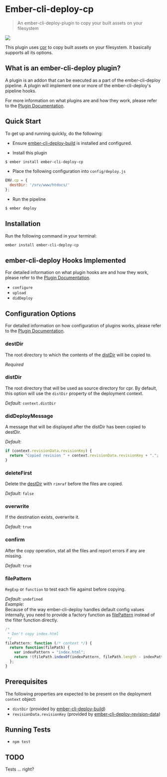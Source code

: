 # Ember-cli-deploy-cp

> An ember-cli-deploy-plugin to copy your built assets on your filesystem

[![](https://ember-cli-deploy.github.io/ember-cli-deploy-version-badges/plugins/ember-cli-deploy-cp.svg)](http://ember-cli-deploy.github.io/ember-cli-deploy-version-badges/)

This plugin uses [cpr][1] to copy built assets on your filesystem. It basically supports all its options.

## What is an ember-cli-deploy plugin?

A plugin is an addon that can be executed as a part of the ember-cli-deploy pipeline. A plugin will implement one or more of the ember-cli-deploy's pipeline hooks.

For more information on what plugins are and how they work, please refer to the [Plugin Documentation][2].

## Quick Start
To get up and running quickly, do the following:

- Ensure [ember-cli-deploy-build][3] is installed and configured.

- Install this plugin

```bash
$ ember install ember-cli-deploy-cp
```

- Place the following configuration into `config/deploy.js`

```javascript
ENV.cp = {
  destDir: '/srv/www/htdocs/'
};
```

- Run the pipeline

```bash
$ ember deploy
```

## Installation
Run the following command in your terminal:

```bash
ember install ember-cli-deploy-cp
```

## ember-cli-deploy Hooks Implemented

For detailed information on what plugin hooks are and how they work, please refer to the [Plugin Documentation][2].

- `configure`
- `upload`
- `didDeploy`

## Configuration Options

For detailed information on how configuration of plugins works, please refer to the [Plugin Documentation][2].

### destDir

The root directory to which the contents of the [distDir](#distdir) will be copied to.

*Required*

### distDir

The root directory that will be used as source directory for cpr. By default, this option will use the `distDir` property of the deployment context.

*Default:* `context.distDir`

### didDeployMessage

A message that will be displayed after the distDir has been copied to destDir.

*Default:*

```javascript
if (context.revisionData.revisionKey) {
  return "Copied revision " + context.revisionData.revisionKey + ".";
}
```

### deleteFirst

Delete the [destDir](#destdir) with `rimraf` before the files are copied.

*Default:* `false`

### overwrite

If the destination exists, overwrite it.

*Default:* `true`

### confirm

After the copy operation, stat all the files and report errors if any are missing.

*Default:* `true`

### filePattern

`RegExp` or `function` to test each file against before copying.

*Default:* `undefined`  
*Example:*  
Because of the way ember-cli-deploy handles default config values internally, you need to provide a factory function as [filePattern](#filepattern) instead of the filter function directly.

```javascript
/*
 * Don't copy index.html 
 */
filePattern: function (/* context */) {
  return function(filePath) {
    var indexPattern = "index.html";
    return !(filePath.indexOf(indexPattern, filePath.length - indexPattern.length) !== -1);
  };
}
```

## Prerequisites

The following properties are expected to be present on the deployment `context` object:

- `distDir`                     (provided by [ember-cli-deploy-build][3])
- `revisionData.revisionKey`    (provided by [ember-cli-deploy-revision-data][4])

## Running Tests

- `npm test`

## TODO

Tests ... right?

[1]: https://github.com/davglass/cpr "cpr"
[2]: http://ember-cli.github.io/ember-cli-deploy/plugins "Plugin Documentation"
[3]: https://github.com/zapnito/ember-cli-deploy-build "ember-cli-deploy-build"
[4]: https://github.com/zapnito/ember-cli-deploy-revision-data "ember-cli-deploy-revision-data"
